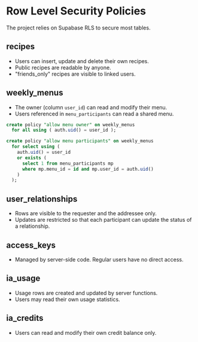# Row Level Security Policies

The project relies on Supabase RLS to secure most tables.

## recipes
- Users can insert, update and delete their own recipes.
- Public recipes are readable by anyone.
- "friends_only" recipes are visible to linked users.

## weekly_menus
- The owner (column `user_id`) can read and modify their menu.
- Users referenced in `menu_participants` can read a shared menu.

```sql
create policy "allow menu owner" on weekly_menus
  for all using ( auth.uid() = user_id );

create policy "allow menu participants" on weekly_menus
  for select using (
    auth.uid() = user_id
    or exists (
      select 1 from menu_participants mp
      where mp.menu_id = id and mp.user_id = auth.uid()
    )
  );
```

## user_relationships
- Rows are visible to the requester and the addressee only.
- Updates are restricted so that each participant can update the status of a relationship.

## access_keys
- Managed by server-side code. Regular users have no direct access.

## ia_usage
- Usage rows are created and updated by server functions.
- Users may read their own usage statistics.

## ia_credits
- Users can read and modify their own credit balance only.
